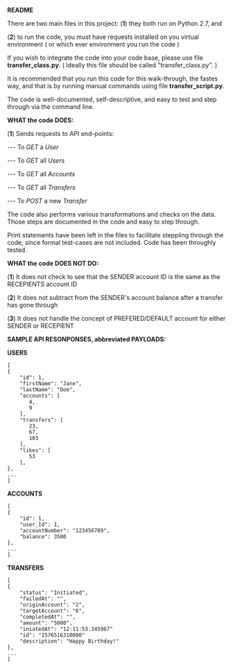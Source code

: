 **README**

There are two main files in this project:
 (**1**) they both run on Python 2.7, and 
 
 (**2**) to run the code, you must have requests installed on you virtual environment ( or which ever environment you run the code )

If you wish to integrate the code into your code base, please use file **transfer_class.py**. ( Ideally this file should be called "transfer_class.py". )

It is recommended that you run this code for this walk-through, the fastes way, and that is by running manual commands using file **transfer_script.py**.  

The code is well-documented, self-descriptive, and easy to test and step through via the command line.


 **WHAT the code DOES:**

 (**1**) Sends requests to API end-points:

 --- To *GET* a *User*
 
 --- To *GET* all *Users*
 
 --- To *GET* all *Accounts*
 
 --- To *GET* all *Transfers*
 
 --- To *POST* a new *Transfer*

The code also performs various transformations and checks on the data.  Those steps are documented in the code and easy to step through. 

Print statements have been left in the files to facilitate steppiing through the code, since formal test-cases are not included.  Code has been throughly tested.  


**WHAT the code DOES NOT DO:**

(**1**) It does not check to see that the SENDER account ID is the same as the RECEPIENTS account ID

(**2**) It does not subtract from the SENDER's account balance after a transfer has gone through

(**3**) It does not handle the concept of PREFERED/DEFAULT account for either SENDER or RECEPIENT


**SAMPLE API RESONPONSES, abbreviated PAYLOADS:**

**USERS**
```
[
{
	"id": 1,
	"firstName": "Jane",
	"lastName": "Doe",
	"accounts": [
	   4,
	   9
	],
	"transfers": [
	   23,
	   67,
	   103
	],
	"likes": [
	   53
	],
},
...
]
```

**ACCOUNTS**
```
[
{
	"id": 1,
	"user_Id": 1,
	"accountNumber": "123456789",
	"balance": 3500
},
...
]
```

**TRANSFERS**
```
[
{
	"status": "Initiated",
	"failedAt": "",
	"originAccount": "2",
	"targetAccount": "6",
	"completedAt": "",
	"amount": "5000",
	"iniatedAt": "12:11:53.345967"
	"id": "1576516310000"
	"description": "Happy Birthday!"
},
...
]
```
